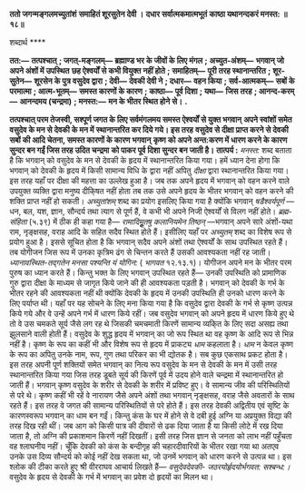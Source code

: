 **ततो जगन्मङ्गलमच्युतांशं** **समाहितं शूरसुतेन देवी ।** **दधार सर्वात्मकमात्मभूतं** **काष्ठा यथानन्दकरं मनस्त: ॥ १८॥** 

शब्दार्थ **** 

**तत:—** **तत्पश्चात्** **; जगत्-मङ्गलम्—** **ब्रह्माण्ड भर के जीवों के लिए मंगल** **; अच्युत-अंशम्—** **भगवान् जो अपने अंशों में उपस्थित** **छह ऐश्वर्यों से कभी वियुक्त नहीं होते** **; समाहितम्—** **पूरी तरह स्थानान्तरित** **; शूर-सुतेन—** **शूरसेन के पुत्र वसुदेव द्वारा** **; देवी—** **देवकी देवी ने** **; दधार—** **वहन किया** **; सर्व-आत्मकम्—** **सबों के परमात्मा** **; आत्म-भूतम्—** **समस्त कारणों के कारण** **; काष्ठा—** **पूर्व दिशा** **; यथा—** **जिस तरह** **; आनन्द-करम्—** **आनन्दमय (चन्द्रमा)** **; मनस्त:—** **मन के भीतर स्थित होने से।** **.** 

**तत्पश्चात् परम तेजस्वी, सश्पूर्ण जगत के लिए सर्वमंगलमय समस्त ऐश्वर्यों से युक्त भगवान्** **अपने स्वांशों समेत वसुदेव के मन से देवकी के मन में स्थानान्तरित कर दिये गये। इस तरह** **वसुदेव से दीक्षा प्राप्त करने से देवकी सबों की आदि चेतना, समस्त कारणों के कारण भगवान्** **कृष्ण को अपने अन्त:करण में धारण करने के कारण सुन्दर बन गईं जिस तरह उदित चन्द्रमा** **को पाकर पूर्व दिशा सुन्दर बन जाती है।** **तात्पर्य :** *मनस्त:* शब्द बताता है कि भगवान् को वसुदेव के मन से देवकी के हृदय में स्थानान्तरित किया गया। हमें ध्यान देना होगा कि भगवान् को देवकी के हृदय में किसी सामान्य विधि के द्वारा नहीं अपितु *दीक्षा* द्वारा स्थानान्तरित किया गया। इस तरह यहाँ पर दीक्षा की महत्ता का उल्लेख हुआ है। जब तक अपने हृदय में भगवान् को वहन करने वाले उपयुक्त व्यक्ति द्वारा मनुष्य दीकि्षत नहीं होता तब तक उसे अपने हृदय के भीतर भगवान् को वहन करने की शक्ति प्राप्त नहीं हो सकती। *अच्युतांशम्* शब्द का प्रयोग इसलिए किया गया है क्योंकि भगवान् *षडैश्वर्यपूर्ण* —धन, बल, यश, ज्ञान, सौन्दर्य तथा त्याग से पूर्ण हैं, वे कभी भी अपने निजी ऐश्वर्यों से विलग नहीं होते। *ब्रह्म-संहिता*  (५.३९) में ठीक ही कहा गया है— *रामादिमूॢतषु कलानियमेन तिष्ठन्* —भगवान् अपने सारे अंशों-यथा राम, नृङ्क्षसह, वराह आदि के सहित सदैव स्थित होते हैं। इसीलिए यहाँ पर *अच्युतम्* शब्द का विशेष रूप से प्रयोग हुआ है। इससे सूचित होता है कि भगवान् सदैव अपने अंशों तथा ऐश्वर्यों के साथ उपस्थित रहते हैं। तब योगीजन जिस रूप में उनका कृत्रिम ढंग से चिन्तन करते हैं उसकी आवश्यकता नहीं रह जाती। *ध्यानावस्थित-तद्गतेन मनसा पश्यन्ति यं योगिन:* ( *भागवत* १२.१३.१)। योगीजन अपने मन के भीतर परम पुरुष का ध्यान करते हैं। किन्तु भक्त के लिए भगवान् उपस्थित रहते हैं— उनकी उपस्थिति को प्रामाणिक गुरु द्वारा दीक्षा के माध्यम से जागृत किये जाने की ही आवश्यकता पड़ती है। भगवान् को देवकी के गर्भ के भीतर रहने की आवश्यकता नहीं थी क्योंकि देवकी के हृदय में उनकी उपस्थिति ही उनको धारण करने के लिए पर्याप्त थी। यहाँ पर यह सोचने के लिए मना किया गया है कि वसुदेव द्वारा देवकी के गर्भ से कृष्ण उत्पन्न किये गये और वे उन्हें अपने गर्भ में धारण किये रहीं। जब वसुदेव भगवान् को अपने हृदय में धारण किये हुए थे तो वे उस चमकते सूर्य जैसे लग रह थे जिसकी चमचमाती किरणें सामान्य व्यकि्त के लिए सदा असह्य तथा झुलसाने वाली होती हैं। वसुदेव के शुद्ध हृदय में भगवान् का जो रूप स्थित था वह कृष्ण के आदि रूप से भिन्न नहीं है। कृष्ण के रूप का कहीं भी और विशेष रूप से हृदय में प्राकट्य *धाम* कहलाता है। *धाम* न केवल कृष्ण के रूप का अपितु उनके नाम, रूप, गुण तथा परिकर का भी द्योतक है। सब कुछ एकसाथ प्रकट होता है। इस तरह अपनी पूर्ण शक्तियों समेत भगवान् का नित्य रूप वसुदेव के मन से देवकी के मन में उसी तरह स्थानान्तरित किया गया जिस तरह डूबते सूर्य की किरणें पूर्व में उदय होने वाले चन्द्रमा में स्थानान्तरित हो जाती हैं। भगवान् कृष्ण वसुदेव के शरीर से देवकी के शरीर में प्रविष्ट हुए। वे सामान्य जीव की परिस्थितियों से परे थे। कृष्ण कहीं भी रहें वे नारायण जैसे अपने अंशों तथा भगवान् नृङ्क्षसह, वराह जैसे अवतारों के साथ रहते हैं। इस तरह वे जगत की सामान्य परिस्थितियों से परे होते हैं। इस तरह देवकी अद्वितीय एवं सृष्टि के कारणस्वरूप भगवान् का धाम बन गईं। किन्तु कंस के घर में होने से वे दबी हुई अग्नि या अप्रयुक्त विद्या की तरह दिख रही थीं। जब आग को किसी पात्र की दीवारों से ढक दिया जाता है या किसी लोटे में रख दिया जाता है, तो अग्नि की प्रकाशमान किरणें नहीं दिखतीं। इसी तरह जिस ज्ञान से जनता को लाभ नहीं पहुँचता वह श्लाघनीय नहीं। चूँकि देवकी को कंस के बन्दीगृह की चहारदीवारियों के भीतर रखा गया था अतएव उनके उस दिव्य सौन्दर्य को कोई नहीं देख सकता था, जो उनमें भगवान् को धारण करने से उत्पन्न था। इस श्लोक की टीका करते हुए श्री वीरराघव आचार्य लिखते हैं— *वसुदेवदेवकी-* *जठरयोर्हृदयोर्भगवत: सश्बन्ध:।* वसुदेव के हृदय से देवकी के गर्भ में भगवान् का प्रवेश दो हृदयों का मिलन था।  